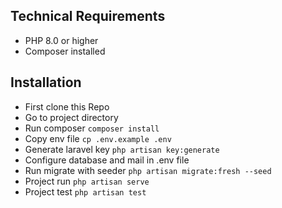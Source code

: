 
## Technical Requirements

- PHP 8.0 or higher
- Composer installed

## Installation

- First clone this Repo
- Go to project directory
- Run composer `composer install`
- Copy env file `cp .env.example .env`
- Generate laravel key `php artisan key:generate`
- Configure database and mail in .env file
- Run migrate with seeder `php artisan migrate:fresh --seed`
- Project run `php artisan serve`
- Project test `php artisan test`
